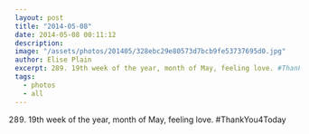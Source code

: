 ```yaml
---
layout: post
title: "2014-05-08"
date: 2014-05-08 00:11:12
description: 
image: "/assets/photos/201405/328ebc29e80573d7bcb9fe53737695d0.jpg"
author: Elise Plain
excerpt: 289. 19th week of the year, month of May, feeling love. #ThankYou4Today
tags: 
  - photos
  - all
---
```


289. 19th week of the year, month of May, feeling love. #ThankYou4Today
<p></p>
